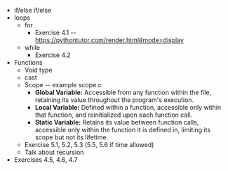 - if/else if/else
- loops
	- for
		- Exercise 4.1 -- https://pythontutor.com/render.html#mode=display
	- while 
		-  Exercise 4.2
- Functions 
	- Void type
	- cast
	- Scope -- example scope.c
		- **Global Variable:** Accessible from any function within the file, retaining its value throughout the program's execution.
		- **Local Variable:** Defined within a function, accessible only within that function, and reinitialized upon each function call.
		- **Static Variable:** Retains its value between function calls, accessible only within the function it is defined in, limiting its scope but not its lifetime.
	- Exercise 5.1, 5.2, 5.3 (5.5, 5.6 if time allowed)
	- Talk about recursion 
-  Exercises 4.5, 4.6, 4.7
